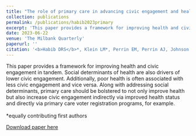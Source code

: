 ```yaml
---
title: "The role of primary care in advancing civic engagement and health equity: A conceptual framework"
collection: publications
permalink: /publications/habib2023primary
excerpt: 'This paper provides a framework for improving health and civic engagement in tandem. Social determinants of health are also drivers of lower civic engagement. Additionally, poor health is often associated with less civic engagement and vice versa. Along with addressing social determinants, primary care should be bolstered to not only improve health but also increase civic engagement indirectly via improved health status and directly via primary care voter registration programs, for example.'
date: 2023-06-22
venue: 'The Milbank Quarterly'
paperurl: ''
citation: '<b>Habib DRS</b>*, Klein LM*, Perrin EM, Perrin AJ, Johnson SB. The role of primary care in advancing civic engagement and health equity: A conceptual framework. <i>Milbank Q</i>. 2023;1-37. doi:10.1111/1468-0009.12661'
---
```

This paper provides a framework for improving health and civic engagement in tandem. Social determinants of health are also drivers of lower civic engagement. Additionally, poor health is often associated with less civic engagement and vice versa. Along with addressing social determinants, primary care should be bolstered to not only improve health but also increase civic engagement indirectly via improved health status and directly via primary care voter registration programs, for example.<br><br>*equally contributing first authors

[Download paper here](http://danielrshabib.github.io/files/habib2023primary.pdf)
